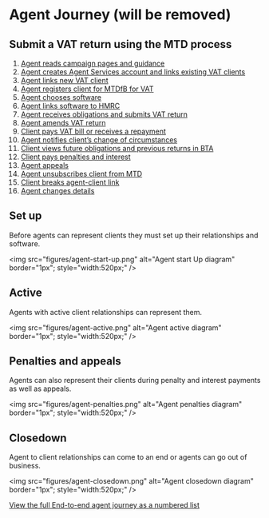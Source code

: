 # Agent Journey (will be removed)

## Submit a VAT return using the MTD process

1. [Agent reads campaign pages and guidance](#read-campaign-pages-and-guidance)
2. [Agent creates Agent Services account and links existing VAT clients](#create-agent-services-account-and-link-existing-vat-clients)
3. [Agent links new VAT client](#link-new-vat-client)
4. [Agent registers client for MTDfB for VAT](#register-client-for-vat-mtd)
5. [Agent chooses software](#choose-software)
6. [Agent links software to HMRC](#link-software-to-hmrc)
7. [Agent receives obligations and submits VAT return](#retrieve-obligations-and-submit-vat-return)
8. [Agent amends VAT return](#amend-vat-return)
9. [Client pays VAT bill or receives a repayment](#pay-vat-or-get-repayment)
10. [Agent notifies client’s change of circumstances](#notify-client-change-of-circumstances)
11. [Client views future obligations and previous returns in BTA](#view-future-obligations-and-previous-returns)
12. [Client pays penalties and interest](#pay-penalties-and-interest)
13. [Agent appeals](#appeal)
14. [Agent unsubscribes client from MTD](#unsubscribe-client-from-vat-mtd)
15. [Client breaks agent-client link](#client-breaks-link)
16. [Agent changes details](#change-details)

## Set up

Before agents can represent clients they must set up their relationships and software.

<img src="figures/agent-start-up.png"
alt="Agent start Up diagram" border="1px"; style="width:520px;" />

## Active

Agents with active client relationships can represent them.

<img src="figures/agent-active.png"
alt="Agent active diagram" border="1px"; style="width:520px;" />

## Penalties and appeals

Agents can also represent their clients during penalty and interest payments as well as appeals.

<img src="figures/agent-penalties.png"
alt="Agent penalties diagram" border="1px"; style="width:520px;" />

## Closedown

Agent to client relationships can come to an end or agents can go out of business.

<img src="figures/agent-closedown.png"
alt="Agent closedown diagram" border="1px"; style="width:520px;" />

[View the full End-to-end agent journey as a numbered list](#agent-journey)

